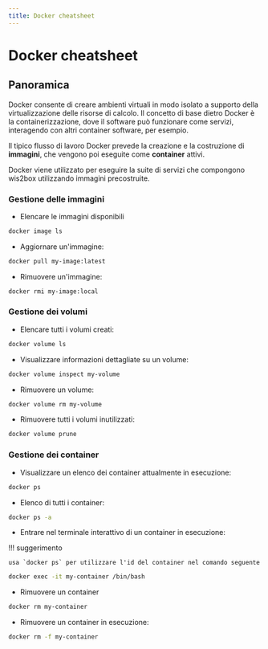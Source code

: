 ```yaml
---
title: Docker cheatsheet
---
```


# Docker cheatsheet

## Panoramica

Docker consente di creare ambienti virtuali in modo isolato a supporto della virtualizzazione delle risorse di calcolo. Il concetto di base dietro Docker è la containerizzazione, dove il software può funzionare come servizi, interagendo con altri container software, per esempio.

Il tipico flusso di lavoro Docker prevede la creazione e la costruzione di **immagini**, che vengono poi eseguite come **container** attivi.

Docker viene utilizzato per eseguire la suite di servizi che compongono wis2box utilizzando immagini precostruite.

### Gestione delle immagini

* Elencare le immagini disponibili

```bash
docker image ls
```

* Aggiornare un'immagine:

```bash
docker pull my-image:latest
```

* Rimuovere un'immagine:

```bash
docker rmi my-image:local
```

### Gestione dei volumi

* Elencare tutti i volumi creati:

```bash
docker volume ls
```

* Visualizzare informazioni dettagliate su un volume:

```bash
docker volume inspect my-volume
```

* Rimuovere un volume:

```bash
docker volume rm my-volume
```

* Rimuovere tutti i volumi inutilizzati:

```bash
docker volume prune
```

### Gestione dei container

* Visualizzare un elenco dei container attualmente in esecuzione:

```bash
docker ps
```

* Elenco di tutti i container:

```bash
docker ps -a
```

* Entrare nel terminale interattivo di un container in esecuzione:


!!! suggerimento

    usa `docker ps` per utilizzare l'id del container nel comando seguente

```bash
docker exec -it my-container /bin/bash
```

* Rimuovere un container

```bash
docker rm my-container
```

* Rimuovere un container in esecuzione:

```bash
docker rm -f my-container
```